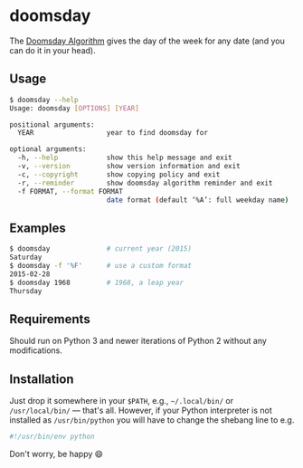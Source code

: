 # doomsday

The [Doomsday Algorithm](http://rudy.ca/doomsday) gives the day of
the week for any date (and you can do it in your head).

## Usage

```sh
$ doomsday --help
Usage: doomsday [OPTIONS] [YEAR]

positional arguments:
  YEAR                  year to find doomsday for

optional arguments:
  -h, --help            show this help message and exit
  -v, --version         show version information and exit
  -c, --copyright       show copying policy and exit
  -r, --reminder        show doomsday algorithm reminder and exit
  -f FORMAT, --format FORMAT
                        date format (default ‘%A’: full weekday name)
```

## Examples

```sh
$ doomsday              # current year (2015)
Saturday
$ doomsday -f '%F'      # use a custom format
2015-02-28
$ doomsday 1968         # 1968, a leap year
Thursday
```

## Requirements

Should run on Python 3 and newer iterations of Python 2 without
any modifications.

## Installation

Just drop it somewhere in your `$PATH`, e.g., `~/.local/bin/` or
`/usr/local/bin/` — that's all. However, if your Python interpreter is
not installed as `/usr/bin/python` you will have to change the shebang
line to e.g.

```sh
#!/usr/bin/env python
```

Don't worry, be happy :smile:

